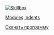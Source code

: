 <!DOCTYPE html>
<html>
  <head>

  </head>
  <body>
    <p><a href="https://skillbox.ru/" target="_blank"><img src="D:\Загрузки\ДЗ\2\img\logo-light.png" alt="Skillbox"></a></p>
    <p><a href="#" target="_blank">Modules</a> <a href="D:\Загрузки\ДЗ\2\article.html" target="_blank">Indents</a></p>
    <p><a href="D:\Загрузки\ДЗ\2\2.15 skillbox.docx" download>Скачать программу</a></p>
  </body>
</html>
